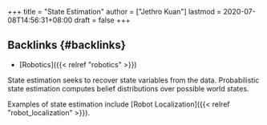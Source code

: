 +++
title = "State Estimation"
author = ["Jethro Kuan"]
lastmod = 2020-07-08T14:56:31+08:00
draft = false
+++

## Backlinks {#backlinks}

- [Robotics]({{< relref "robotics" >}})

State estimation seeks to recover state variables from the data.
Probabilistic state estimation computes belief distributions over
possible world states.

Examples of state estimation include [Robot Localization]({{< relref "robot_localization" >}}).
